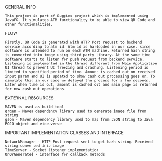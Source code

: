 GENERAL INFO
	
	This project is part of Buggies project which is implemented using JavaFX. It simulates ATM functionality to be able to view QR Code and other functionalities.

FLOW
	
	Firstly, QR Code is generated with HTTP Post request to backend service according to atm id. Atm id is hardcoded in our case, since software is intended to run on each ATM machine. Returned hash string is converted into image using third party library. At the same time software starts to listen for push request from backend service. Listening is implemented in the thread different from Main Application UI thread to prevent UI freezing and crashing. Listening period is limited to specified period of time. Amount is cashed out on received input param and UI is updated to show cash out processing goes on. To simulate this in our case we delayed the process for a few seconds. Later when time is out, amount is cashed out and main page is returned for new cash out operations.
	
EXTERNAL RESOURCES

	MAVEN is used as build tool
	qrgen - Maven dependency library used to generate image file from string
	gson - Maven dependency library used to map from JSON string to Java POJO object and vice-verse

IMPORTANT IMPLEMENTATION CLASSES AND INTERFACE

	NetworkManager - HTTP Post request sent to get hash string. Received string converted into image
	TimeServer - Socket listener implementation
	OnQrGenerated - interface for callback methods

